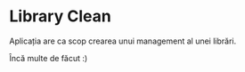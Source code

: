 # Library Clean

Aplicația are ca scop crearea unui management al unei librări.

Încă multe de făcut :)